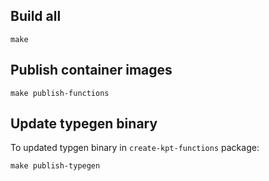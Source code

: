 ## Build all

```console
make
```

## Publish container images

```console
make publish-functions
```

## Update typegen binary

To updated typgen binary in `create-kpt-functions` package:

```console
make publish-typegen
```
